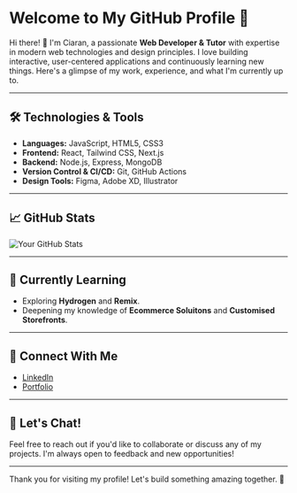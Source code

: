 # Welcome to My GitHub Profile 👋

Hi there! 👋 I'm Ciaran, a passionate **Web Developer & Tutor** with expertise in modern web technologies and design principles. I love building interactive, user-centered applications and continuously learning new things. Here's a glimpse of my work, experience, and what I'm currently up to.

---

## 🛠️ Technologies & Tools

- **Languages:** JavaScript, HTML5, CSS3
- **Frontend:** React, Tailwind CSS, Next.js
- **Backend:** Node.js, Express, MongoDB
- **Version Control & CI/CD:** Git, GitHub Actions
- **Design Tools:** Figma, Adobe XD, Illustrator

---

## 📈 GitHub Stats

![Your GitHub Stats](https://github-readme-stats.vercel.app/api?username=Nevohteeb&show_icons=true&hide_title=true&count_private=true&hide=prs)

---

## 🌱 Currently Learning

- Exploring **Hydrogen** and **Remix**.
- Deepening my knowledge of **Ecommerce Soluitons** and **Customised Storefronts**.

---

## 🤝 Connect With Me

- [LinkedIn](https://www.linkedin.com/in/ciaran-slow-1a740a87/)
- [Portfolio](https://nevohteebdesigns.co.nz)

---

## 💬 Let's Chat!

Feel free to  reach out if you'd like to collaborate or discuss any of my projects. I'm always open to feedback and new opportunities!

---

Thank you for visiting my profile! Let's build something amazing together. 🚀

